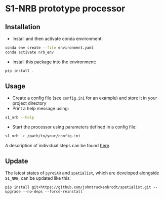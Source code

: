 # S1-NRB prototype processor

## Installation

- Install and then activate conda environment: 
```bash
conda env create --file environment.yaml
conda activate nrb_env
```

- Install this package into the environment:
```bash
pip install .
```

## Usage

- Create a config file (see `config.ini` for an example) and store it in your project directory
- Print a help message using:
```bash
s1_nrb --help
```

- Start the processor using parameters defined in a config file:
```bash
s1_nrb -c /path/to/your/config.ini
```

A description of individual steps can be found [here](https://github.com/SAR-ARD/S1_NRB/blob/main/docs/S1_NRB.rst).

## Update
The latest states of `pyroSAR` and `spatialist`, which are developed alongside `S1_NRB`, can be updated like this:
````shell
pip install git+https://github.com/johntruckenbrodt/spatialist.git --upgrade --no-deps --force-reinstall
````
